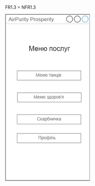 FR1.3 = NFR1.3

![FR](/1-SoftwareRequirements/1.4-FuncNonFuncRequirements/1.4.4-NFRUserInterfaceOUTPUT/NFR1.3.jpg)
